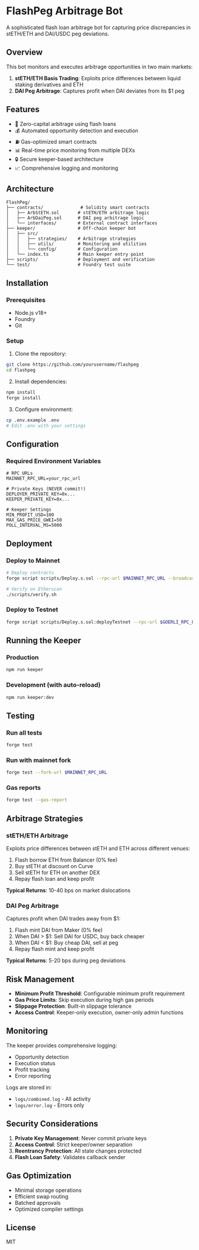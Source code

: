 # FlashPeg Arbitrage Bot

A sophisticated flash loan arbitrage bot for capturing price discrepancies in stETH/ETH and DAI/USDC peg deviations.

## Overview

This bot monitors and executes arbitrage opportunities in two main markets:
1. **stETH/ETH Basis Trading**: Exploits price differences between liquid staking derivatives and ETH
2. **DAI Peg Arbitrage**: Captures profit when DAI deviates from its $1 peg

## Features

- 🚀 Zero-capital arbitrage using flash loans
- 💰 Automated opportunity detection and execution
- ⛽ Gas-optimized smart contracts
- 📊 Real-time price monitoring from multiple DEXs
- 🔒 Secure keeper-based architecture
- 📈 Comprehensive logging and monitoring

## Architecture

```
FlashPeg/
├── contracts/              # Solidity smart contracts
│   ├── ArbStETH.sol       # stETH/ETH arbitrage logic
│   ├── ArbDaiPeg.sol      # DAI peg arbitrage logic
│   └── interfaces/        # External contract interfaces
├── keeper/                # Off-chain keeper bot
│   ├── src/
│   │   ├── strategies/    # Arbitrage strategies
│   │   ├── utils/         # Monitoring and utilities
│   │   └── config/        # Configuration
│   └── index.ts           # Main keeper entry point
├── scripts/               # Deployment and verification
└── test/                  # Foundry test suite
```

## Installation

### Prerequisites
- Node.js v18+
- Foundry
- Git

### Setup

1. Clone the repository:
```bash
git clone https://github.com/yourusername/flashpeg
cd flashpeg
```

2. Install dependencies:
```bash
npm install
forge install
```

3. Configure environment:
```bash
cp .env.example .env
# Edit .env with your settings
```

## Configuration

### Required Environment Variables

```env
# RPC URLs
MAINNET_RPC_URL=your_rpc_url

# Private Keys (NEVER commit!)
DEPLOYER_PRIVATE_KEY=0x...
KEEPER_PRIVATE_KEY=0x...

# Keeper Settings
MIN_PROFIT_USD=100
MAX_GAS_PRICE_GWEI=50
POLL_INTERVAL_MS=5000
```

## Deployment

### Deploy to Mainnet

```bash
# Deploy contracts
forge script scripts/Deploy.s.sol --rpc-url $MAINNET_RPC_URL --broadcast

# Verify on Etherscan
./scripts/verify.sh
```

### Deploy to Testnet

```bash
forge script scripts/Deploy.s.sol:deployTestnet --rpc-url $GOERLI_RPC_URL --broadcast
```

## Running the Keeper

### Production
```bash
npm run keeper
```

### Development (with auto-reload)
```bash
npm run keeper:dev
```

## Testing

### Run all tests
```bash
forge test
```

### Run with mainnet fork
```bash
forge test --fork-url $MAINNET_RPC_URL
```

### Gas reports
```bash
forge test --gas-report
```

## Arbitrage Strategies

### stETH/ETH Arbitrage

Exploits price differences between stETH and ETH across different venues:
1. Flash borrow ETH from Balancer (0% fee)
2. Buy stETH at discount on Curve
3. Sell stETH for ETH on another DEX
4. Repay flash loan and keep profit

**Typical Returns**: 10-40 bps on market dislocations

### DAI Peg Arbitrage

Captures profit when DAI trades away from $1:
1. Flash mint DAI from Maker (0% fee)
2. When DAI > $1: Sell DAI for USDC, buy back cheaper
3. When DAI < $1: Buy cheap DAI, sell at peg
4. Repay flash mint and keep profit

**Typical Returns**: 5-20 bps during peg deviations

## Risk Management

- **Minimum Profit Threshold**: Configurable minimum profit requirement
- **Gas Price Limits**: Skip execution during high gas periods
- **Slippage Protection**: Built-in slippage tolerance
- **Access Control**: Keeper-only execution, owner-only admin functions

## Monitoring

The keeper provides comprehensive logging:
- Opportunity detection
- Execution status
- Profit tracking
- Error reporting

Logs are stored in:
- `logs/combined.log` - All activity
- `logs/error.log` - Errors only

## Security Considerations

1. **Private Key Management**: Never commit private keys
2. **Access Control**: Strict keeper/owner separation
3. **Reentrancy Protection**: All state changes protected
4. **Flash Loan Safety**: Validates callback sender

## Gas Optimization

- Minimal storage operations
- Efficient swap routing
- Batched approvals
- Optimized compiler settings

## License

MIT
